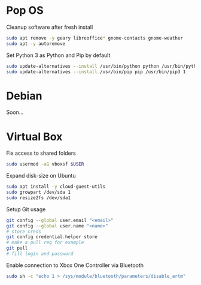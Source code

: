 # Pop OS
Cleanup software after fresh install
```bash
sudo apt remove -y geary libreoffice* gnome-contacts gnome-weather
sudo apt -y autoremove
```
Set Python 3 as Python and Pip by default
```bash
sudo update-alternatives --install /usr/bin/python python /usr/bin/python3 1
sudo update-alternatives --install /usr/bin/pip pip /usr/bin/pip3 1
```

# Debian
Soon...

# Virtual Box
Fix access to shared folders
```bash
sudo usermod -aG vboxsf $USER
```
Expand disk-size on Ubuntu
```bash
sudo apt install -y cloud-guest-utils
sudo growpart /dev/sda 1
sudo resize2fs /dev/sda1
```

Setup Git usage
```bash
git config --global user.email "<email>"
git config --global user.name "<name>"
# store creds
git config credential.helper store
# make a pull req for example
git pull
# fill login and password
```
Enable connection to Xbox One Controller via Bluetooth
```bash
sudo sh -c "echo 1 > /sys/module/bluetooth/parameters/disable_ertm"
```

